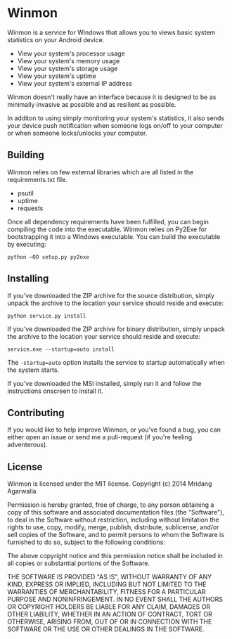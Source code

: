 Winmon
=========

Winmon is a service for Windows that allows you to views basic system statistics on your Android device. 

  - View your system's processor usage
  - View your system's memory usage
  - View your system's storage usage
  - View your system's uptime
  - View your system's external IP address

Winmon doesn't really have an interface because it is designed to be as minimally invasive as possible and as resilient as possible.

In additon to using simply monitoring your system's statistics, it also sends your device push notification when someone logs on/off to your computer or when someone locks/unlocks your computer.

Building
----

Winmon relies on few external libraries which are all listed in the requirements.txt file.

 - psutil
 - uptime
 - requests

Once all dependency requirements have been fulfilled, you can begin compiling the code into the executable. Winmon relies
on Py2Exe for bootstrapping it into a Windows executable. You can build the executable by executing:

```
python –OO setup.py py2exe
```

Installing
----

If you've downloaded the ZIP archive for the source distribution, simply unpack the archive to the location your service  should reside and execute:

```
python service.py install
```

If you've downloaded the ZIP archive for binary distribution, simply unpack the archive to the location your service  should reside and execute:

```
service.exe --startup=auto install
```

The `-startup=auto` option installs the service to startup automatically when the system starts.

If you've downloaded the MSI installed, simply run it and follow the instructions onscreen to install it.

Contributing
----

If you would like to help improve Winmon, or you've found a bug, you can either open an issue or send me a pull-request (if you're feeling adventerous).

License
----

Winmon is licensed under the MIT license. 
Copyright (c) 2014 Mridang Agarwalla

Permission is hereby granted, free of charge, to any person obtaining a copy of this software and associated documentation files (the "Software"), to deal in the Software without restriction, including without limitation the rights to use, copy, modify, merge, publish, distribute, sublicense, and/or sell copies of the Software, and to permit persons to whom the Software is furnished to do so, subject to the following conditions:

The above copyright notice and this permission notice shall be included in all copies or substantial portions of the Software.

THE SOFTWARE IS PROVIDED "AS IS", WITHOUT WARRANTY OF ANY KIND, EXPRESS OR
IMPLIED, INCLUDING BUT NOT LIMITED TO THE WARRANTIES OF MERCHANTABILITY,
FITNESS FOR A PARTICULAR PURPOSE AND NONINFRINGEMENT. IN NO EVENT SHALL THE
AUTHORS OR COPYRIGHT HOLDERS BE LIABLE FOR ANY CLAIM, DAMAGES OR OTHER
LIABILITY, WHETHER IN AN ACTION OF CONTRACT, TORT OR OTHERWISE, ARISING FROM,
OUT OF OR IN CONNECTION WITH THE SOFTWARE OR THE USE OR OTHER DEALINGS IN THE
SOFTWARE.
